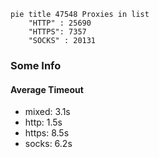 
```mermaid
pie title 47548 Proxies in list
    "HTTP" : 25690
    "HTTPS": 7357
    "SOCKS" : 20131
```

### Some Info
#### Average Timeout

- mixed: 3.1s
- http: 1.5s
- https: 8.5s
- socks: 6.2s